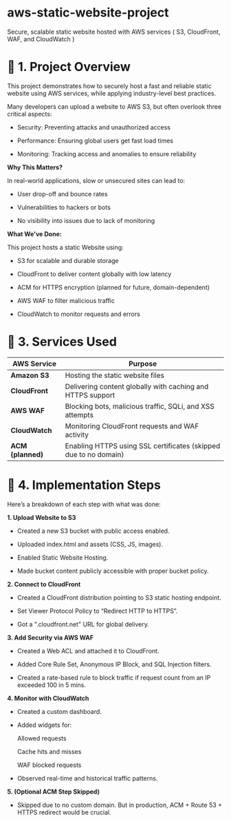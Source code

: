 # aws-static-website-project
 Secure, scalable static website hosted with AWS services ( S3, CloudFront, WAF, and CloudWatch )
 
# 📁 1. Project Overview
This project demonstrates how to securely host a fast and reliable static website using AWS services, while applying industry-level best practices.


Many developers can upload a website to AWS S3, but often overlook three critical aspects:

- Security: Preventing attacks and unauthorized access

- Performance: Ensuring global users get fast load times

- Monitoring: Tracking access and anomalies to ensure reliability

**Why This Matters?**

In real-world applications, slow or unsecured sites can lead to:

- User drop-off and bounce rates

- Vulnerabilities to hackers or bots

- No visibility into issues due to lack of monitoring

**What We've Done:**

This project hosts a static Website using:

- S3 for scalable and durable storage

- CloudFront to deliver content globally with low latency

- ACM for HTTPS encryption (planned for future, domain-dependent)

- AWS WAF to filter malicious traffic

- CloudWatch to monitor requests and errors

# 🔨 3. Services Used


| AWS Service       | Purpose                                                          |
| ----------------- | ---------------------------------------------------------------- |
| **Amazon S3**     | Hosting the static website files                                 |
| **CloudFront**    | Delivering content globally with caching and HTTPS support       |
| **AWS WAF**       | Blocking bots, malicious traffic, SQLi, and XSS attempts         |
| **CloudWatch**    | Monitoring CloudFront requests and WAF activity                  |
| **ACM (planned)** | Enabling HTTPS using SSL certificates (skipped due to no domain) |

# 🧱 4. Implementation Steps
Here’s a breakdown of each step with what was done:

**1. Upload Website to S3**

- Created a new S3 bucket with public access enabled.

- Uploaded index.html and assets (CSS, JS, images).

- Enabled Static Website Hosting.

- Made bucket content publicly accessible with proper bucket policy.

**2. Connect to CloudFront**

- Created a CloudFront distribution pointing to S3 static hosting endpoint.

- Set Viewer Protocol Policy to “Redirect HTTP to HTTPS”.

- Got a ".cloudfront.net" URL for global delivery.

**3. Add Security via AWS WAF**

- Created a Web ACL and attached it to CloudFront.

- Added Core Rule Set, Anonymous IP Block, and SQL Injection filters.

- Created a rate-based rule to block traffic if request count from an IP exceeded 100 in 5 mins.

**4. Monitor with CloudWatch**

- Created a custom dashboard.

- Added widgets for:

    Allowed requests

    Cache hits and misses

    WAF blocked requests

- Observed real-time and historical traffic patterns.

**5. (Optional ACM Step Skipped)**

- Skipped due to no custom domain. But in production, ACM + Route 53 + HTTPS redirect would be crucial.
